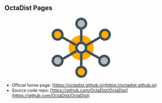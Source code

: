 ## OctaDist Pages

<p align="center">
   <img alt="molecule" src="images/molecule.png" align=middle width="200pt" />
<p/>

- Official home page: [https://octadist.github.io](https://octadist.github.io)
- Source code repo: [https://github.com/OctaDist/OctaDist](https://github.com/OctaDist/OctaDist)
